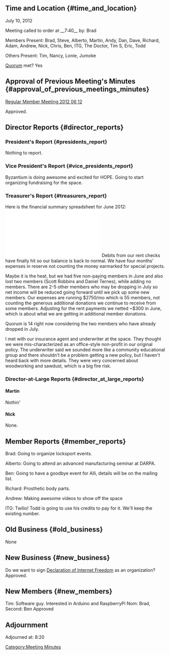 ## Time and Location {#time_and_location}

July 10, 2012

Meeting called to order at \_\_7:40\_\_ by: Brad

Members Present: Brad, Steve, Alberto, Martin, Andy, Dan, Dave, Richard,
Adam, Andrew, Nick, Chris, Ben, ITG, The Doctor, Tim S, Eric, Todd

Others Present: Tim, Nancy, Lonie, Jumoke

[Quorum](Quorum) met? Yes

## Approval of Previous Meeting's Minutes {#approval_of_previous_meetings_minutes}

[Regular Member Meeting 2012 06
12](Regular_Member_Meeting_2012_06_12)

Approved.

## Director Reports {#director_reports}

### President's Report {#presidents_report}

Nothing to report.

### Vice President's Report {#vice_presidents_report}

Byzantium is doing awesome and excited for HOPE. Going to start
organizing fundraising for the space.

### Treasurer's Report {#treasurers_report}

Here is the financial summary spreadsheet for June 2012:
![](HacDC_Financials_2012_06.pdf "HacDC_Financials_2012_06.pdf") Debits
from our rent checks have finally hit so our balance is back to normal.
We have four months' expenses in reserve not counting the money
earmarked for special projects.

Maybe it is the heat, but we had five non-paying members in June and
also lost two members (Scott Robbins and Daniel Ternes), while adding no
members. There are 2-5 other members who may be dropping in July so net
income will be reduced going forward until we pick up some new members.
Our expenses are running \$2750/mo which is 55 members, not counting the
generous additional donations we continue to receive from some members.
Adjusting for the rent payments we netted \~\$300 in June, which is
about what we are getting in additional member donations.

Quorum is 14 right now considering the two members who have already
dropped in July.

I met with our insurance agent and underwriter at the space. They
thought we were mis-characterized as an office-style non-profit in our
original policy. The underwriter said we sounded more like a community
educational group and there shouldn't be a problem getting a new policy,
but I haven't heard back with more details. They were very concerned
about woodworking and sawdust, which is a big fire risk.

### Director-at-Large Reports {#director_at_large_reports}

#### Martin

Nothin'

#### Nick

None.

## Member Reports {#member_reports}

Brad: Going to organize locksport events.

Alberto: Going to attend an advanced manufacturing seminar at DARPA.

Ben: Going to have a goodbye event for Alli, details will be on the
mailing list.

Richard: Prosthetic body parts.

Andrew: Making awesome videos to show off the space

ITG: Twilio! Todd is going to use his credits to pay for it. We'll keep
the existing number.

## Old Business {#old_business}

None

## New Business {#new_business}

Do we want to sign [Declaration of Internet
Freedom](http://www.internetdeclaration.org/freedom) as an organization?
Approved.

## New Members {#new_members}

Tim: Software guy. Interested in Arduino and RaspberryPi Nom: Brad,
Second: Ben Approved

## Adjournment

Adjourned at: 8:20

[Category:Meeting Minutes](Category:Meeting_Minutes)
